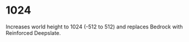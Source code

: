 # 1024
Increases world height to 1024 (-512 to 512) and replaces Bedrock with Reinforced Deepslate.
